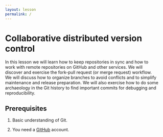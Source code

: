 ```yaml
---
layout: lesson
permalink: /
---
```


# Collaborative distributed version control

In this lesson we will learn how to keep repositories in sync and how to work
with remote repositories on GitHub and other services. We will discover and
exercise the fork-pull request (or merge request) workflow. We will discuss how
to organize branches to avoid conflicts and to simplify maintenance and release
preparation.  We will also exercise how to do some archaeology in the Git
history to find important commits for debugging and reproducibility.


## Prerequisites

1. Basic understanding of Git.

2. You need a [GitHub](https://github.com) account.
